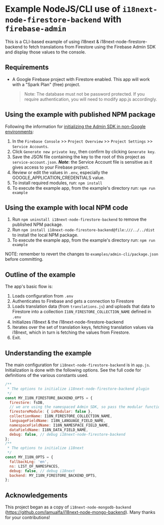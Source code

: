 # Example NodeJS/CLI use of `i18next-node-firestore-backend` with `firebase-admin`

This is a CLI-based example of using i18next & i18next-node-firestore-backend to fetch translations from Firestore using the Firebase Admin SDK and display those values to the console.

## Requirements

- A Google Firebase project with Firestore enabled.  This app will work with a "Spark Plan" (free) project.
  > Note: The database must not be password protected. If you require authentication, you will need to modify app.js accordingly.

## Using the example with published NPM package

Following the information for [initializing the Admin SDK in non-Google environments](https://firebase.google.com/docs/admin/setup#initialize_the_sdk_in_non-google_environments):
1. In the `Firebase Console` >> `Project Overview` >> `Project Settings` >> `Service Accounts`.
1. Click `Generate new private key`, then confirm by clicking `Generate key`.
1. Save the JSON file containing the key to the root of this project as `service-account.json`.
   ***Note***: the Service Account file is sensitive as it gives access to your Firebase project.
1. Review or edit the values in `.env`, especially the GOOGLE_APPLICATION_CREDENTIALS value.
1. To install required modules, run: `npm install`
1. To execute the example app, from the example's directory run: `npm run example`

## Using the example with local NPM code

1. Run `npm uninstall i18next-node-firestore-backend` to remove the published NPM package.
1. Run `npm install i18next-node-firestore-backend@file:///../../dist` to install the local NPM package.
1. To execute the example app, from the example's directory run: `npm run example`

NOTE: remember to revert the changes to `examples/admin-cli/package.json` before committing.

## Outline of the example

The app's basic flow is:
1. Loads configuration from `.env`
1. Authenticates to Firebase and gets a connection to Firestore
1. Loads translation data (from `translations.js`) and uploads that data to Firestore into a collection `I18N_FIRESTORE_COLLECTION_NAME` defined in `.env`
1. Initializes i18next & the i18next-node-firestore-backend
1. Iterates over the set of translation keys, fetching translation values via i18next, which in turn is fetching the values from Firestore.
1. Exit.

## Understanding the example

The main configuration for `i18next-node-firestore-backend` is in `app.js`.  Initialization is done with the following options. See the full code for definitions of the various constants used.

```js
/**
 * The options to initialize i18next-node-firestore-backend plugin
 */
const MY_I18N_FIRESTORE_BACKEND_OPTS = {
  firestore: fsDB,
  // we are using the namespaced Admin SDK, so pass the modular functions
  firestoreModule: { isModular: false },
  collectionName: I18N_FIRESTORE_COLLECTION_NAME,
  languageFieldName: I18N_LANGUAGE_FIELD_NAME,
  namespaceFieldName: I18N_NAMESPACE_FIELD_NAME,
  dataFieldName: I18N_DATA_FIELD_NAME,
  debug: false, // debug i18next-node-firestore-backend
};
/**
 * The options to initialize i18next
 */
const MY_I18N_OPTS = {
  fallbackLng: 'en',
  ns: LIST_OF_NAMESPACES,
  debug: false, // debug i18next
  backend: MY_I18N_FIRESTORE_BACKEND_OPTS,
};
```

## Acknowledgements

This project began as a copy of `i18next-node-mongodb-backend` (https://github.com/lamualfa/i18next-node-mongo-backend).  Many thanks for your contributions!
